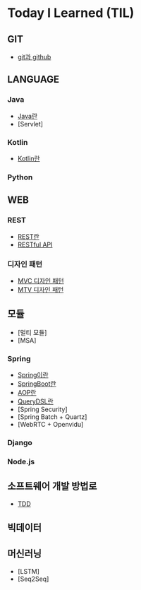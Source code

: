 # Today I Learned (TIL)

## GIT
* [git과 github](git/git+github.md)

## LANGUAGE
### Java
* [Java란](language/Java/Java/Java란.md)
* [Servlet]

### Kotlin
* [Kotlin란](language/Kotlin/Kotlin/Kotlin란.md)

### Python

## WEB
### REST
  * [REST란](web/REST/REST란.md)
  * [RESTful API](web/REST/RESTful+API.md)
  
### 디자인 패턴 
  * [MVC 디자인 패턴](web/DesignPattern/MVC.md)
  * [MTV 디자인 패턴](web/DesignPattern/MTV.md)

## 모듈 
* [멀티 모듈]
* [MSA]

### Spring
* [Spring이란](web/spring/Spring.md)
* [SpringBoot란](web/spring/SpringBoot.md)
* [AOP란](web/spring/AOP.md)
* [QueryDSL란](web/spring/QueryDSL.md)
* [Spring Security]
* [Spring Batch + Quartz]
* [WebRTC + Openvidu]

### Django


### Node.js


## 소프트웨어 개발 방법로
* [TDD](소프트웨어개발방법론/TDD.md)

## 빅데이터 

## 머신러닝 
* [LSTM]
* [Seq2Seq]